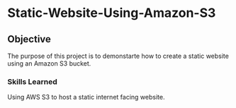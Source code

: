 # Static-Website-Using-Amazon-S3

## Objective
The purpose of this project is to demonstarte how to create a static website using an Amazon S3 bucket.

### Skills Learned
Using AWS S3 to host a static internet facing website.

